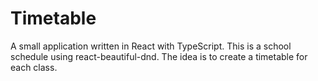 # Timetable
A small application written in React with TypeScript. This is a school schedule using react-beautiful-dnd. The idea is to create a timetable for each class.
